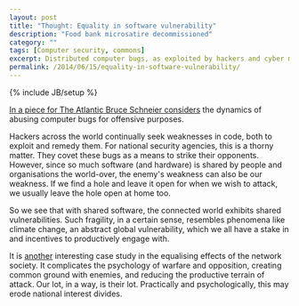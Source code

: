 ```yaml
---
layout: post
title: "Thought: Equality in software vulnerability"
description: "Food bank microsatire decommissioned"
category: ""
tags: [Computer security, commons]
excerpt: Distributed computer bugs, as exploited by hackers and cyber military agents, equalise the networked world.
permalink: /2014/06/15/equality-in-software-vulnerability/
---
```

{% include JB/setup %}

[In a piece for The Atlantic Bruce Schneier considers](http://www.theatlantic.com/technology/archive/2014/05/should-hackers-fix-cybersecurity-holes-or-exploit-them/371197/) the dynamics of abusing computer bugs for offensive purposes.

Hackers across the world continually seek weaknesses in code, both to exploit and remedy them. For national security agencies, this is a thorny matter. They covet these bugs as a means to strike their opponents. However, since so much software (and hardware) is shared by people and organisations the world-over, the enemy's weakness can also be our weakness. If we find a hole and leave it open for when we wish to attack, we usually leave the hole open at home too.

So we see that with shared software, the connected world exhibits shared vulnerabilities. Such fragility, in a certain sense, resembles phenomena like climate change, an abstract global vulnerability, which we all have a stake in and incentives to productively engage with.

It is [another](http://www.wired.co.uk/magazine/archive/2009/07/features/the-new-socialism) interesting case study in the equalising effects of the network society. It complicates the psychology of warfare and opposition, creating common ground with enemies, and reducing the productive terrain of attack. Our lot, in a way, is their lot. Practically and psychologically, this may erode national interest divides.


